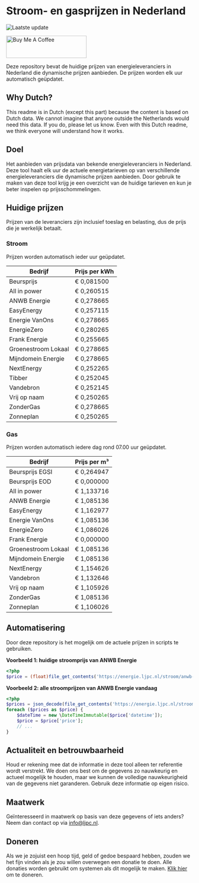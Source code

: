 # Stroom- en gasprijzen in Nederland

![Laatste update](https://img.shields.io/badge/laatste%20update-2024--03--08%2006%3A00%20CET-brightgreen)

<a href="https://www.buymeacoffee.com/Lars-" target="_blank"><img src="https://cdn.buymeacoffee.com/buttons/v2/default-orange.png" alt="Buy Me A Coffee" height="60" style="height: 60px !important;width: 217px !important;" ></a>

Deze repository bevat de huidige prijzen van energieleveranciers in Nederland die dynamische prijzen aanbieden. De prijzen worden elk uur automatisch geüpdatet.

## Why Dutch?

This readme is in Dutch (except this part) because the content is based on Dutch data. We cannot imagine that anyone outside the Netherlands would need this data. If you do, please let us know. Even with this Dutch readme, we think
everyone will understand how it works.

## Doel

Het aanbieden van prijsdata van bekende energieleveranciers in Nederland. Deze tool haalt elk uur de actuele energietarieven op van verschillende energieleveranciers die dynamische prijzen aanbieden. Door gebruik te maken van deze tool
krijg je een overzicht van de huidige tarieven en kun je beter inspelen op prijsschommelingen.

## Huidige prijzen

Prijzen van de leveranciers zijn inclusief toeslag en belasting, dus de prijs die je werkelijk betaalt.

### Stroom

Prijzen worden automatisch ieder uur geüpdatet.

 Bedrijf | Prijs per kWh 
---------|---------------
Beursprijs | € 0,081500
All in power | € 0,260515
ANWB Energie | € 0,278665
EasyEnergy | € 0,257115
Energie VanOns | € 0,278665
EnergieZero | € 0,280265
Frank Energie | € 0,255665
Groenestroom Lokaal | € 0,278665
Mijndomein Energie | € 0,278665
NextEnergy | € 0,252265
Tibber | € 0,252045
Vandebron | € 0,252145
Vrij op naam | € 0,250265
ZonderGas | € 0,278665
Zonneplan | € 0,250265


### Gas

Prijzen worden automatisch iedere dag rond 07.00 uur geüpdatet.

 Bedrijf | Prijs per m³ 
---------|--------------
Beursprijs EGSI | € 0,264947
Beursprijs EOD | € 0,000000
All in power | € 1,133716
ANWB Energie | € 1,085136
EasyEnergy | € 1,162977
Energie VanOns | € 1,085136
EnergieZero | € 1,086026
Frank Energie | € 0,000000
Groenestroom Lokaal | € 1,085136
Mijndomein Energie | € 1,085136
NextEnergy | € 1,154626
Vandebron | € 1,132646
Vrij op naam | € 1,105926
ZonderGas | € 1,085136
Zonneplan | € 1,106026


## Automatisering

Door deze repository is het mogelijk om de actuele prijzen in scripts te gebruiken.

**Voorbeeld 1: huidige stroomprijs van ANWB Energie**

```php
<?php
$price = (float)file_get_contents('https://energie.ljpc.nl/stroom/anwb-energie-nu.txt');

```

**Voorbeeld 2: alle stroomprijzen van ANWB Energie vandaag**

```php
<?php
$prices = json_decode(file_get_contents('https://energie.ljpc.nl/stroom/all-in-power-vandaag.json'),true);
foreach ($prices as $price) {
    $dateTime = new \DateTimeImmutable($price['datetime']);
    $price = $price['price'];
    // ...
}
```

## Actualiteit en betrouwbaarheid

Houd er rekening mee dat de informatie in deze tool alleen ter referentie wordt verstrekt. We doen ons best om de gegevens zo nauwkeurig en actueel mogelijk te houden, maar we kunnen de volledige nauwkeurigheid van de gegevens niet
garanderen. Gebruik deze informatie op eigen risico.

## Maatwerk

Geïnteresseerd in maatwerk op basis van deze gegevens of iets anders? Neem dan contact op
via [info@ljpc.nl](mailto:info@ljpc.nl?subject=Energie%20prijzen).

## Doneren

Als we je zojuist een hoop tijd, geld of gedoe bespaard hebben, zouden we het fijn vinden als je zou willen overwegen een
donatie te doen. Alle donaties worden gebruikt om systemen als dit mogelijk te
maken. [Klik hier](https://www.buymeacoffee.com/Lars-) om te doneren.
